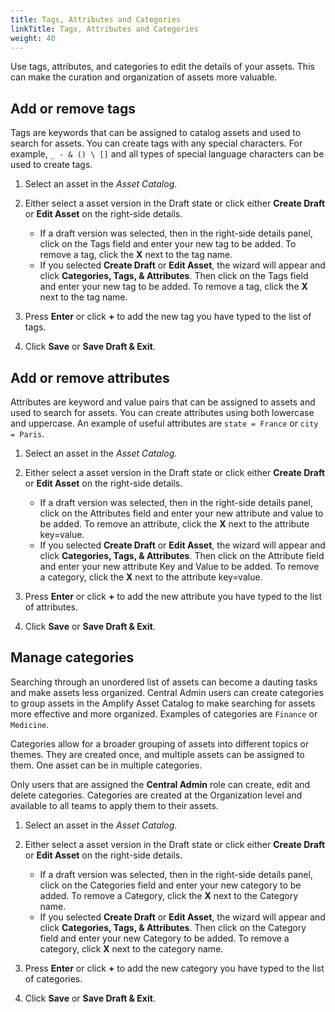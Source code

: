 ```yaml
---
title: Tags, Attributes and Categories
linkTitle: Tags, Attributes and Categories
weight: 40
---
```

Use tags, attributes, and categories to edit the details of your assets. This can make the curation and organization of assets more valuable.

## Add or remove tags

Tags are keywords that can be assigned to catalog assets and used to search for assets. You can create tags with any special characters. For example, `_ - & () \ []` and all types of special language characters can be used to create tags.

1. Select an asset in the *Asset Catalog*.
2. Either select a asset version in the Draft state or click either **Create Draft** or **Edit Asset** on the right-side details.

    * If a draft version was selected, then in the right-side details panel, click on the Tags field and enter your new tag to be added. To remove a tag, click the **X** next to the tag name.
    * If you selected **Create Draft** or **Edit Asset**, the wizard will appear and click **Categories, Tags, & Attributes**. Then click on the Tags field and enter your new tag to be added. To remove a tag, click the **X** next to the tag name.

3. Press **Enter** or click **+** to add the new tag you have typed to the list of tags.
4. Click **Save** or **Save Draft & Exit**.

## Add or remove attributes

Attributes are keyword and value pairs that can be assigned to assets and used to search for assets. You can create attributes using both lowercase and uppercase. An example of useful attributes are `state = France` or `city = Paris`.

1. Select an asset in the *Asset Catalog*.
2. Either select a asset version in the Draft state or click either **Create Draft** or **Edit Asset** on the right-side details.

    * If a draft version was selected, then in the right-side details panel, click on the Attributes field and enter your new attribute and value to be added. To remove an attribute, click the **X** next to the attribute key=value.
    * If you selected **Create Draft** or **Edit Asset**, the wizard will appear and click **Categories, Tags, & Attributes**. Then click on the Attribute field and enter your new attribute Key and Value to be added.  To remove a category, click the **X** next to the attribute key=value.

3. Press **Enter** or click **+** to add the new attribute you have typed to the list of attributes.
4. Click **Save** or **Save Draft & Exit**.

## Manage categories

Searching through an unordered list of assets can become a dauting tasks and make assets less organized. Central Admin users can create categories to group assets in the Amplify Asset Catalog to make searching for assets more effective and more organized. Examples of categories are `Finance` or `Medicine`.

Categories allow for a broader grouping of assets into different topics or themes. They are created once, and multiple assets can be assigned to them. One asset can be in multiple categories.

Only users that are assigned the **Central Admin** role can create, edit and delete categories. Categories are created at the Organization level and available to all teams to apply them to their assets.

1. Select an asset in the *Asset Catalog*.
2. Either select a asset version in the Draft state or click either **Create Draft** or **Edit Asset** on the right-side details.

    * If a draft version was selected, then in the right-side details panel, click on the Categories field and enter your new category to be added. To remove a Category, click the **X** next to the Category name.
    * If you selected **Create Draft** or **Edit Asset**, the wizard will appear and click **Categories, Tags, & Attributes**. Then click on the Category field and enter your new Category to be added. To remove a category, click **X** next to the category name.

3. Press **Enter** or click **+** to add the new category you have typed to the list of categories.
4. Click **Save** or **Save Draft & Exit**.
